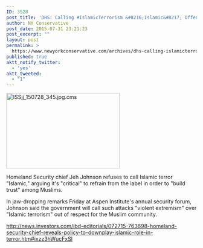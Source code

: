 ```yaml
---
ID: 3528
post_title: 'DHS: Calling #IslamicTerrorism &#8216;Islamic&#8217; Offends Muslims #GJM #tcot'
author: NY Conservative
post_date: 2015-07-31 23:21:23
post_excerpt: ""
layout: post
permalink: >
  https://www.newyorkconservative.com/archives/dhs-calling-islamicterrorism-islamic-offends-muslims-gjm-tcot/
published: true
aktt_notify_twitter:
  - 'yes'
aktt_tweeted:
  - "1"
---
```

<a href="http://newyorkconservative.s3.amazonaws.com/wp-content/uploads/2015/07/ISSjj_150728_345.jpg.cms_.jpeg"><img class="alignnone size-medium wp-image-3529" src="http://newyorkconservative.s3.amazonaws.com/wp-content/uploads/2015/07/ISSjj_150728_345.jpg.cms_-300x200.jpeg" alt="ISSjj_150728_345.jpg.cms" width="300" height="200" /></a>

Homeland Security chief Jeh Johnson refuses to call Islamic terror "Islamic," arguing it's "critical" to refrain from the label in order to "build trust" among Muslims.

In jaw-dropping remarks Friday at Aspen Institute's annual security forum, Johnson said the government will call such attacks "violent extremism" over "Islamic terrorism" out of respect for the Muslim community.
<div><a href="http://news.investors.com/ibd-editorials/072715-763698-homeland-security-chief-reveals-policy-to-downplay-islamic-role-in-terror.htm#ixzz3hWucFxSI">http://news.investors.com/ibd-editorials/072715-763698-homeland-security-chief-reveals-policy-to-downplay-islamic-role-in-terror.htm#ixzz3hWucFxSI</a></div>
<div></div>